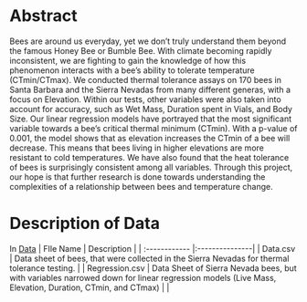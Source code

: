 ﻿# Abstract


 Bees are around us everyday, yet we don’t truly understand them beyond the famous Honey Bee or Bumble Bee. With climate becoming rapidly inconsistent, we are fighting to gain the knowledge of how this phenomenon interacts with a bee’s ability to tolerate temperature (CTmin/CTmax). We conducted thermal tolerance assays on 170 bees in Santa Barbara and the Sierra Nevadas from many different generas, with a focus on Elevation. Within our tests, other variables were also taken into account for accuracy, such as Wet Mass, Duration spent in Vials, and Body Size. Our linear regression models have portrayed that the most significant variable towards a bee’s critical thermal minimum (CTmin). With a p-value of 0.001, the model shows that as elevation increases the CTmin of a bee will decrease. This means that bees living in higher elevations are more resistant to cold temperatures. We have also found that the heat tolerance of bees is surprisingly consistent among all variables. Through this project, our hope is that further research is done towards understanding the complexities of a relationship between bees and temperature change. 

# Description of Data

In [Data](https://github.com/Vrod36/Cheadle-Center/tree/deda8a58cb18d75d23d9762a1bc677be5c73f600/Data)
| FIle Name | Description |
| :------------ |:---------------|
| Data.csv | Data sheet of bees, that were collected in the Sierra Nevadas for thermal tolerance testing. |
| Regression.csv | Data Sheet of Sierra Nevada bees, but with variables narrowed down for linear regression models (Live Mass, Elevation, Duration, CTmin, and CTmax) |
|
